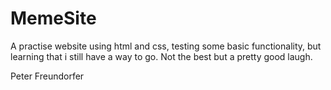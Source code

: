 # MemeSite

A practise website using html and css, testing some basic functionality, but learning that i still have a way to go. Not the best but a pretty good laugh.

Peter Freundorfer
